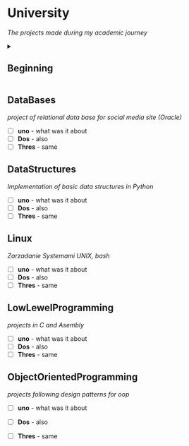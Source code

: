 # University
_The projects made during my academic journey_

<details>
  <summary><h2>Beginning</summary>
  
  Consists of my firs year small scripts in Python (it have sentimental value)
  - [ ] **uno** - what was it about
  - [ ] **Dos** - also
  - [ ] **Thres** - same

  Here is a simple footnote[^1]
  
  A footnote can also have multiple lines[^2].
  
    [^1]: [readme file](Beginning/README.md)
    [^2]: To add line breaks within a footnote, prefix new lines with 2 spaces.
  
  This is a second line.
  
</details>



## DataBases
_project of relational data base for social media site (Oracle)_
- [ ] **uno** - what was it about
- [ ] **Dos** - also
- [ ] **Thres** - same

## DataStructures
_Implementation of basic data structures in Python_
- [ ] **uno** - what was it about
- [ ] **Dos** - also
- [ ] **Thres** - same

## Linux
_Zarzadanie Systemami UNIX, bash_
- [ ] **uno** - what was it about
- [ ] **Dos** - also
- [ ] **Thres** - same

## LowLewelProgramming
_projects in C and Asembly_
- [ ] **uno** - what was it about
- [ ] **Dos** - also
- [ ] **Thres** - same

## ObjectOrientedProgramming
_projects following design patterns for oop_
- [ ] **uno** - what was it about
- [ ] **Dos** - also
- [ ] **Thres** - same


